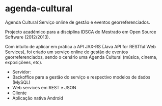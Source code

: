 agenda-cultural
===============

Agenda Cultural Serviço online de gestão e eventos georreferenciados.

Projecto académico para a disciplina IDSCA do Mestrado em Open Source Software (2012/2013).

Com intuito de aplicar em prática a API JAX-RS (Java API for RESTful Web Services), foi criado um serviço online de gestão de eventos georreferenciados, sendo o cenário uma Agenda Cultural (música, cinema, exposiçõees, etc).

* Servidor:
 * Backoffice para a gestão do serviço e respectivo modelos de dados (MySQL)
 * Web services em REST e JSON
* Cliente
 * Aplicação nativa Android 
